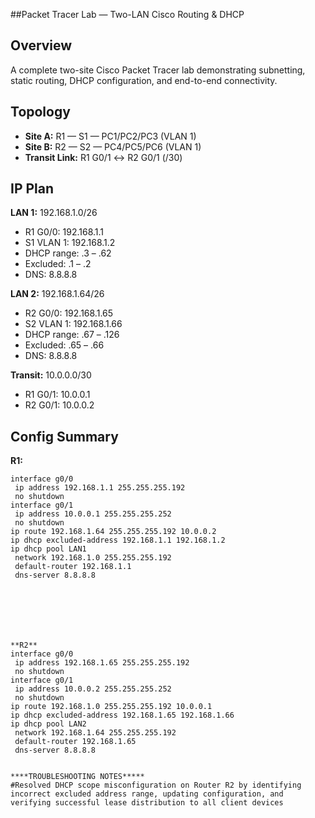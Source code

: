 ##Packet Tracer Lab — Two-LAN Cisco Routing & DHCP

## Overview
A complete two-site Cisco Packet Tracer lab demonstrating subnetting, static routing, DHCP configuration, and end-to-end connectivity.

## Topology
- **Site A:** R1 — S1 — PC1/PC2/PC3 (VLAN 1)
- **Site B:** R2 — S2 — PC4/PC5/PC6 (VLAN 1)
- **Transit Link:** R1 G0/1 ↔ R2 G0/1 (/30)

## IP Plan

**LAN 1:** 192.168.1.0/26  
- R1 G0/0: 192.168.1.1  
- S1 VLAN 1: 192.168.1.2  
- DHCP range: .3 – .62  
- Excluded: .1 – .2  
- DNS: 8.8.8.8  

**LAN 2:** 192.168.1.64/26  
- R2 G0/0: 192.168.1.65  
- S2 VLAN 1: 192.168.1.66  
- DHCP range: .67 – .126  
- Excluded: .65 – .66  
- DNS: 8.8.8.8  

**Transit:** 10.0.0.0/30  
- R1 G0/1: 10.0.0.1  
- R2 G0/1: 10.0.0.2  

## Config Summary

**R1:**
```ios
interface g0/0
 ip address 192.168.1.1 255.255.255.192
 no shutdown
interface g0/1
 ip address 10.0.0.1 255.255.255.252
 no shutdown
ip route 192.168.1.64 255.255.255.192 10.0.0.2
ip dhcp excluded-address 192.168.1.1 192.168.1.2
ip dhcp pool LAN1
 network 192.168.1.0 255.255.255.192
 default-router 192.168.1.1
 dns-server 8.8.8.8







**R2**
interface g0/0
 ip address 192.168.1.65 255.255.255.192
 no shutdown
interface g0/1
 ip address 10.0.0.2 255.255.255.252
 no shutdown
ip route 192.168.1.0 255.255.255.192 10.0.0.1
ip dhcp excluded-address 192.168.1.65 192.168.1.66
ip dhcp pool LAN2
 network 192.168.1.64 255.255.255.192
 default-router 192.168.1.65
 dns-server 8.8.8.8


****TROUBLESHOOTING NOTES*****
#Resolved DHCP scope misconfiguration on Router R2 by identifying incorrect excluded address range, updating configuration, and verifying successful lease distribution to all client devices

